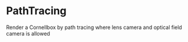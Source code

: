 # PathTracing
Render a Cornellbox by path tracing where lens camera and optical field camera is allowed
